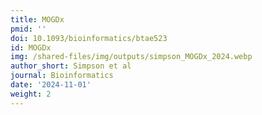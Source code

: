 ```yaml
---
title: MOGDx
pmid: ''
doi: 10.1093/bioinformatics/btae523
id: MOGDx
img: /shared-files/img/outputs/simpson_MOGDx_2024.webp
author_short: Simpson et al
journal: Bioinformatics
date: '2024-11-01'
weight: 2
---
```

